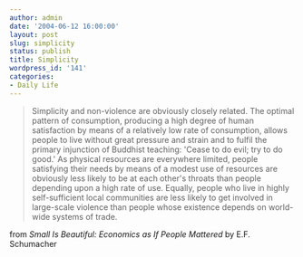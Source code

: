 ```yaml
---
author: admin
date: '2004-06-12 16:00:00'
layout: post
slug: simplicity
status: publish
title: Simplicity
wordpress_id: '141'
categories:
- Daily Life
---
```

<blockquote>Simplicity and non-violence are obviously closely related.
The optimal pattern of consumption, producing a high degree of human
satisfaction by means of a relatively low rate of consumption, allows
people to live without great pressure and strain and to fulfil the
primary injunction of Buddhist teaching: 'Cease to do evil; try to do
good.' As physical resources are everywhere limited, people satisfying
their needs by means of a modest use of resources are obviously less
likely to be at each other's throats than people depending upon a high
rate of use. Equally, people who live in highly self-sufficient local
communities are less likely to get involved in large-scale violence
than people whose existence depends on world-wide systems of trade.</blockquote>from <i>Small Is Beautiful:  Economics as If People Mattered</i> by E.F. Schumacher

